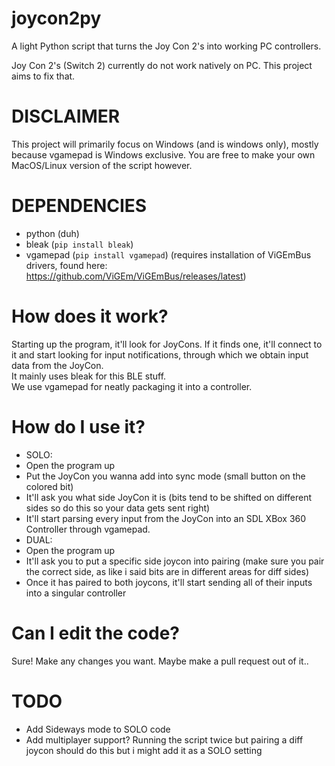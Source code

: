 # joycon2py
A light Python script that turns the Joy Con 2's into working PC controllers.

Joy Con 2's (Switch 2) currently do not work natively on PC. This project aims to fix that.

# DISCLAIMER
This project will primarily focus on Windows (and is windows only), mostly because vgamepad is Windows exclusive. You are free to make your own MacOS/Linux version of the script however. 

# DEPENDENCIES
- python (duh)  
- bleak (`pip install bleak`)  
- vgamepad (`pip install vgamepad`) (requires installation of ViGEmBus drivers, found here: https://github.com/ViGEm/ViGEmBus/releases/latest)  

# How does it work?
Starting up the program, it'll look for JoyCons. If it finds one, it'll connect to it and start looking for input notifications, through which we obtain input data from the JoyCon.  
It mainly uses bleak for this BLE stuff.  
We use vgamepad for neatly packaging it into a controller.  

# How do I use it?
- SOLO:
- Open the program up  
- Put the JoyCon you wanna add into sync mode (small button on the colored bit) 
- It'll ask you what side JoyCon it is (bits tend to be shifted on different sides so do this so your data gets sent right)  
- It'll start parsing every input from the JoyCon into an SDL XBox 360 Controller through vgamepad.  
- DUAL:
- Open the program up
- It'll ask you to put a specific side joycon into pairing (make sure you pair the correct side, as like i said bits are in different areas for diff sides)
- Once it has paired to both joycons, it'll start sending all of their inputs into a singular controller

# Can I edit the code?
Sure! Make any changes you want. Maybe make a pull request out of it..

# TODO
- Add Sideways mode to SOLO code
- Add multiplayer support? Running the script twice but pairing a diff joycon should do this but i might add it as a SOLO setting
